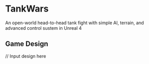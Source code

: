 # TankWars
An open-world head-to-head tank fight with simple AI, terrain, and advanced control sustem in Unreal 4


## Game Design ##
// Input design here
